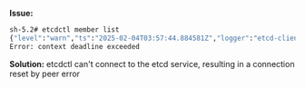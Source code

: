 **Issue:**
``` bash kubectl exec -it etcd-my-cluster -n kube-system -- sh
sh-5.2# etcdctl member list
{"level":"warn","ts":"2025-02-04T03:57:44.884581Z","logger":"etcd-client","caller":"v3@v3.5.15/retry_interceptor.go:63","msg":"retrying of unary invoker failed","target":"etcd-endpoints://0xc00002a000/127.0.0.1:2379","attempt":0,"error":"rpc error: code = DeadlineExceeded desc = latest balancer error: last connection error: connection error: desc = \"error reading server preface: read tcp 127.0.0.1:40794->127.0.0.1:2379: read: connection reset by peer\""}
Error: context deadline exceeded
```

**Solution:**
etcdctl can't connect to the etcd service, resulting in a connection reset by peer error
